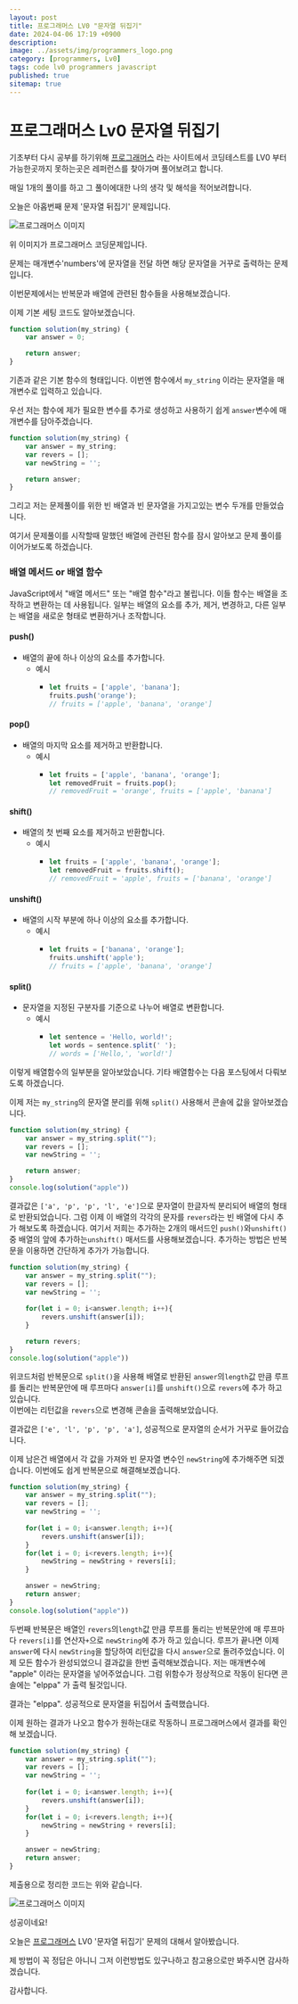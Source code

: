 ```yaml
---
layout: post
title: 프로그래머스 LV0 "문자열 뒤집기"
date: 2024-04-06 17:19 +0900
description: 
image: ../assets/img/programmers_logo.png
category: [programmers, Lv0]
tags: code lv0 programmers javascript
published: true
sitemap: true
---
```


# 프로그래머스 Lv0 문자열 뒤집기

  기초부터 다시 공부를 하기위해 [프로그래머스](https://programmers.co.kr/) 라는 사이트에서
  코딩테스트를 LV0 부터 가능한곳까지 못하는곳은 레퍼런스를 찾아가며 풀어보려고 합니다.
  
  매일 1개의 풀이를 하고 그 풀이에대한 나의 생각 및 해석을 적어보려합니다.

  오늘은 아홉번째 문제 '문자열 뒤집기' 문제입니다.

  ![프로그래머스 이미지](/assets/img/post09_01.png)

  위 이미지가 프로그래머스 코딩문제입니다.
  
  문제는 매개변수'numbers'에 문자열을 전달 하면 해당 문자열을 거꾸로 출력하는 문제입니다.

  이번문제에서는 반복문과 배열에 관련된 함수들을 사용해보겠습니다.

  이제 기본 세팅 코드도 알아보겠습니다.
  
```javascript
function solution(my_string) {
    var answer = 0;

    return answer;
}
``` 
기존과 같은 기본 함수의 형태입니다. 이번엔 함수에서 `my_string` 이라는 문자열을 매개변수로 입력하고 있습니다.

우선 저는 함수에 제가 필요한 변수를 추가로 생성하고 사용하기 쉽게 `answer`변수에 매개변수를 담아주겠습니다.

```javascript
function solution(my_string) {
    var answer = my_string;
    var revers = [];
    var newString = '';

    return answer;
}
``` 
그리고 저는 문제풀이를 위한 빈 배열과 빈 문자열을 가지고있는 변수 두개를 만들었습니다.

여기서 문제풀이를 시작할때 말했던 배열에 관련된 함수를 잠시 알아보고 문제 풀이를 이어가보도록 하겠습니다.

### 배열 메서드 or 배열 함수
JavaScript에서 "배열 메서드" 또는 "배열 함수"라고 불립니다. 이들 함수는 배열을 조작하고 변환하는 데 사용됩니다. 일부는 배열의 요소를 추가, 제거, 변경하고, 다른 일부는 배열을 새로운 형태로 변환하거나 조작합니다.

#### push()
+ 배열의 끝에 하나 이상의 요소를 추가합니다.
  + 예시
    + ```javascript
      let fruits = ['apple', 'banana'];
      fruits.push('orange');
      // fruits = ['apple', 'banana', 'orange']
      ```
#### pop()
+ 배열의 마지막 요소를 제거하고 반환합니다.
  + 예시
    + ```javascript
      let fruits = ['apple', 'banana', 'orange'];
      let removedFruit = fruits.pop();
      // removedFruit = 'orange', fruits = ['apple', 'banana']
      ```
#### shift()
+ 배열의 첫 번째 요소를 제거하고 반환합니다.
  + 예시
    + ```javascript
      let fruits = ['apple', 'banana', 'orange'];
      let removedFruit = fruits.shift();
      // removedFruit = 'apple', fruits = ['banana', 'orange']
      ```
#### unshift()
+ 배열의 시작 부분에 하나 이상의 요소를 추가합니다.
  + 예시
    + ```javascript
      let fruits = ['banana', 'orange'];
      fruits.unshift('apple');
      // fruits = ['apple', 'banana', 'orange']
      ```
#### split()
+ 문자열을 지정된 구분자를 기준으로 나누어 배열로 변환합니다.
  + 예시
    + ```javascript
      let sentence = 'Hello, world!';
      let words = sentence.split(' ');
      // words = ['Hello,', 'world!']
      ```

이렇게 배열함수의 일부분을 알아보았습니다. 기타 배열함수는 다음 포스팅에서 다뤄보도록 하겠습니다.

이제 저는 `my_string`의 문자열 분리를 위해 `split()` 사용해서 콘솔에 값을 알아보겠습니다.

```javascript
function solution(my_string) {
    var answer = my_string.split("");
    var revers = [];
    var newString = '';

    return answer;
}
console.log(solution("apple"))
``` 

결과값은 `['a', 'p', 'p', 'l', 'e']`으로 문자열이 한글자씩 분리되어 배열의 형태로 반환되었습니다.
그럼 이제 이 배열의 각각의 문자를 `revers`라는 빈 배열에 다시 추가 해보도록 하겠습니다.
여기서 저희는 추가하는 2개의 매서드인 `push()`와`unshift()` 중 배열의 앞에 추가하는`unshift()` 매서드를 사용해보겠습니다.
추가하는 방법은 반복문을 이용하면 간단하게 추가가 가능합니다.

```javascript
function solution(my_string) {
    var answer = my_string.split("");
    var revers = [];
    var newString = '';
    
    for(let i = 0; i<answer.length; i++){
        revers.unshift(answer[i]);
    }

    return revers;
}
console.log(solution("apple"))
``` 

위코드처럼 반복문으로 `split()`을 사용해 배열로 반환된 `answer`의`length`값 만큼 루프를 돌리는 반복문안에
매 루프마다 `answer[i]`를 `unshift()`으로 `revers`에 추가 하고 있습니다.   
이번에는 리턴값을 `revers`으로 변경해 콘솔을 출력해보았습니다.

결과값은 `['e', 'l', 'p', 'p', 'a']`, 성공적으로 문자열의 순서가 거꾸로 들어갔습니다.

이제 남은건 배열에서 각 값을 가져와 빈 문자열 변수인 `newString`에 추가해주면 되겠습니다.
이번에도 쉽게 반복문으로 해결해보겠습니다.

```javascript
function solution(my_string) {
    var answer = my_string.split("");
    var revers = [];
    var newString = '';
    
    for(let i = 0; i<answer.length; i++){
        revers.unshift(answer[i]);
    }
    for(let i = 0; i<revers.length; i++){
        newString = newString + revers[i];
    }

    answer = newString;
    return answer;
}
console.log(solution("apple"))
``` 

두번째 반복문은 배열인 `revers`의`length`값 만큼 루프를 돌리는 반복문안에
매 루프마다 `revers[i]`를 연산자`+`으로 `newString`에 추가 하고 있습니다.
루프가 끝나면 이제 `answer`에 다시 `newString`을 할당하여 리턴값을 다시 `answer`으로 돌려주었습니다.
이제 모든 함수가 완성되었으니 결과값을 한번 출력해보겠습니다. 저는 매개변수에 "apple" 이라는 문자열을 넣어주었습니다.
그럼 위함수가 정상적으로 작동이 된다면 콘솔에는 "elppa" 가 출력 될것입니다.   
   
결과는 "elppa". 성공적으로 문자열을 뒤집어서 출력했습니다.

이제 원하는 결과가 나오고 함수가 원하는대로 작동하니 프로그래머스에서 결과를 확인해 보겠습니다.

```javascript
function solution(my_string) {
    var answer = my_string.split("");
    var revers = [];
    var newString = '';
    
    for(let i = 0; i<answer.length; i++){
        revers.unshift(answer[i]);
    }
    for(let i = 0; i<revers.length; i++){
        newString = newString + revers[i];
    }

    answer = newString;
    return answer;
}
``` 
제출용으로 정리한 코드는 위와 같습니다.

![프로그래머스 이미지](/assets/img/post09_02.png)

성공이네요!

오늘은 [프로그래머스](https://programmers.co.kr/) LV0 '문자열 뒤집기' 문제의 대해서 알아봤습니다.

제 방법이 꼭 정답은 아니니 그저 이런방법도 있구나하고 참고용으로만 봐주시면 감사하겠습니다.

감사합니다.